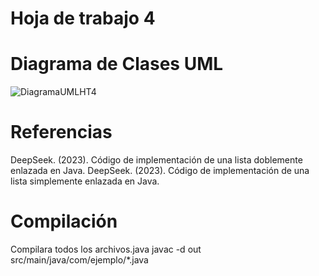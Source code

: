 # Hoja de trabajo 4 

# Diagrama de Clases UML
![DiagramaUMLHT4](https://github.com/user-attachments/assets/b4b7ca97-720c-4f36-aa00-7e20add4745f)


# Referencias
DeepSeek. (2023). Código de implementación de una lista doblemente enlazada en Java.
DeepSeek. (2023). Código de implementación de una lista simplemente enlazada en Java.


# Compilación

Compilara todos los archivos.java
javac -d out src/main/java/com/ejemplo/*.java
